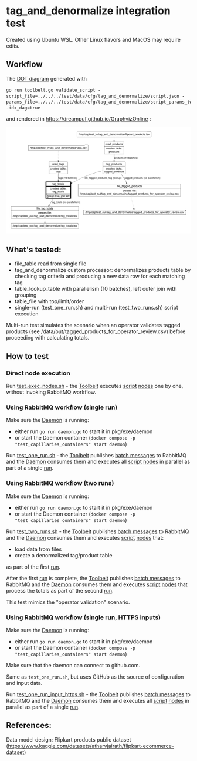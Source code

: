 # tag_and_denormalize integration test

Created using Ubuntu WSL. Other Linux flavors and MacOS may require edits.

## Workflow

The [DOT diagram](../../../doc/glossary.md#dot-diagrams) generated with
```
go run toolbelt.go validate_script -script_file=../../../test/data/cfg/tag_and_denormalize/script.json -params_file=../../../test/data/cfg/tag_and_denormalize/script_params_two_runs.json -idx_dag=true
```
and rendered in https://dreampuf.github.io/GraphvizOnline :

![drawing](../../../doc/dot-tag-and-denormalize.svg)

## What's tested:

- file_table read from single file
- tag_and_denormalize custom processor: denormalizes products table by checking tag criteria and producing a new data row for each matching tag
- table_lookup_table with parallelism (10 batches), left outer join with grouping
- table_file with top/limit/order
- single-run (test_one_run.sh) and multi-run (test_two_runs.sh) script execution

Multi-run test simulates the scenario when an operator validates tagged products (see /data/out/tagged_products_for_operator_review.csv) before proceeding with calculating totals.

## How to test

### Direct node execution

Run [test_exec_nodes.sh](test_exec_nodes.sh)  - the [Toolbelt](../../../doc/glossary.md#toolbelt) executes [script](../../data/cfg/tag_and_denormalize/script.json) [nodes](../../../doc/glossary.md#script-node) one by one, without invoking RabbitMQ workflow.

### Using RabbitMQ workflow (single run)

Make sure the [Daemon](../../../doc/glossary.md#daemon) is running:
- either run `go run daemon.go` to start it in pkg/exe/daemon
- or start the Daemon container (`docker compose -p "test_capillaries_containers" start daemon`)

Run [test_one_run.sh](test_one_run.sh) - the [Toolbelt](../../../doc/glossary.md#toolbelt) publishes [batch messages](../../../doc/glossary.md#data-batch) to RabbitMQ and the [Daemon](../../../doc/glossary.md#daemon) consumes them and executes all [script](../../data/cfg/tag_and_denormalize/script.json) [nodes](../../../doc/glossary.md#script-node) in parallel as part of a single [run](../../../doc/glossary.md#run).

### Using RabbitMQ workflow (two runs)

Make sure the [Daemon](../../../doc/glossary.md#daemon) is running:
- either run `go run daemon.go` to start it in pkg/exe/daemon
- or start the Daemon container (`docker compose -p "test_capillaries_containers" start daemon`)

Run [test_two_runs.sh](test_two_runs.sh) - the [Toolbelt](../../../doc/glossary.md#toolbelt) publishes [batch messages](../../../doc/glossary.md#data-batch) to RabbitMQ and the [Daemon](../../../doc/glossary.md#daemon) consumes them and executes [script](../../data/cfg/tag_and_denormalize/script.json) [nodes](../../../doc/glossary.md#script-node) that:
- load data from files
- create a denormalized tag/product table

as part of the first [run](../../../doc/glossary.md#run).

After the first [run](../../../doc/glossary.md#run) is complete, the [Toolbelt](../../../doc/glossary.md#toolbelt) publishes [batch messages](../../../doc/glossary.md#data-batch) to RabbitMQ and the [Daemon](../../../doc/glossary.md#daemon) consumes them and executes [script](../../data/cfg/tag_and_denormalize/script.json) [nodes](../../../doc/glossary.md#script-node) that process the totals as part of the second [run](../../../doc/glossary.md#run).

This test mimics the "operator validation" scenario.

### Using RabbitMQ workflow (single run, HTTPS inputs)

Make sure the [Daemon](../../../doc/glossary.md#daemon) is running:
- either run `go run daemon.go` to start it in pkg/exe/daemon
- or start the Daemon container (`docker compose -p "test_capillaries_containers" start daemon`)

Make sure that the daemon can connect to github.com.

Same as `test_one_run.sh`, but uses GitHub as the source of configuration and input data.

Run [test_one_run_input_https.sh](test_one_run_input_https.sh) - the [Toolbelt](../../../doc/glossary.md#toolbelt) publishes [batch messages](../../../doc/glossary.md#data-batch) to RabbitMQ and the [Daemon](../../../doc/glossary.md#daemon) consumes them and executes all [script](../../data/cfg/tag_and_denormalize/script.json) [nodes](../../../doc/glossary.md#script-node) in parallel as part of a single [run](../../../doc/glossary.md#run).

## References:

Data model design: Flipkart products public dataset (https://www.kaggle.com/datasets/atharvjairath/flipkart-ecommerce-dataset)